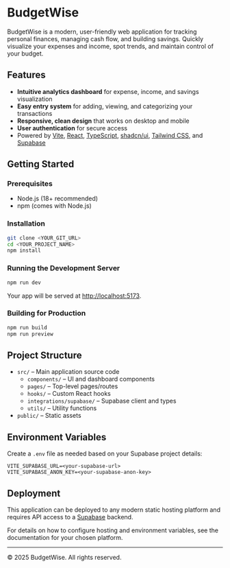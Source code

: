 
# BudgetWise

BudgetWise is a modern, user-friendly web application for tracking personal finances, managing cash flow, and building savings. Quickly visualize your expenses and income, spot trends, and maintain control of your budget.

## Features

- **Intuitive analytics dashboard** for expense, income, and savings visualization
- **Easy entry system** for adding, viewing, and categorizing your transactions
- **Responsive, clean design** that works on desktop and mobile
- **User authentication** for secure access
- Powered by [Vite](https://vitejs.dev/), [React](https://react.dev/), [TypeScript](https://www.typescriptlang.org/), [shadcn/ui](https://ui.shadcn.com/), [Tailwind CSS](https://tailwindcss.com/), and [Supabase](https://supabase.com/)

## Getting Started

### Prerequisites

- Node.js (18+ recommended)
- npm (comes with Node.js)

### Installation

```bash
git clone <YOUR_GIT_URL>
cd <YOUR_PROJECT_NAME>
npm install
```

### Running the Development Server

```bash
npm run dev
```

Your app will be served at [http://localhost:5173](http://localhost:5173).

### Building for Production

```bash
npm run build
npm run preview
```

## Project Structure

- `src/` – Main application source code
  - `components/` – UI and dashboard components
  - `pages/` – Top-level pages/routes
  - `hooks/` – Custom React hooks
  - `integrations/supabase/` – Supabase client and types
  - `utils/` – Utility functions
- `public/` – Static assets

## Environment Variables

Create a `.env` file as needed based on your Supabase project details:

```
VITE_SUPABASE_URL=<your-supabase-url>
VITE_SUPABASE_ANON_KEY=<your-supabase-anon-key>
```

## Deployment

This application can be deployed to any modern static hosting platform and requires API access to a [Supabase](https://supabase.com/) backend. 

For details on how to configure hosting and environment variables, see the documentation for your chosen platform.

---

© 2025 BudgetWise. All rights reserved.
